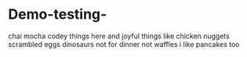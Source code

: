 # Demo-testing-
chai
mocha 
codey things here 
and joyful things like chicken nuggets 
scrambled eggs
dinosaurs not for dinner
not waffles 
i like pancakes too
